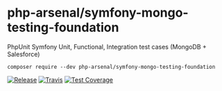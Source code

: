 # php-arsenal/symfony-mongo-testing-foundation

PhpUnit Symfony Unit, Functional, Integration test cases (MongoDB + Salesforce) 

`composer require --dev php-arsenal/symfony-mongo-testing-foundation`

[![Release](https://img.shields.io/github/v/release/php-arsenal/symfony-mongo-testing-foundation)](https://github.com/php-arsenal/symfony-mongo-testing-foundation/releases)
[![Travis](https://img.shields.io/travis/php-arsenal/symfony-mongo-testing-foundation)](https://travis-ci.com/php-arsenal/symfony-mongo-testing-foundation)
[![Test Coverage](https://img.shields.io/codeclimate/coverage/php-arsenal/symfony-mongo-testing-foundation)](https://codeclimate.com/github/php-arsenal/symfony-mongo-testing-foundation)
